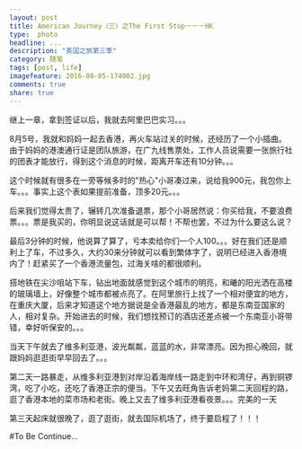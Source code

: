 ```yaml
---
layout: post
title: American Journey（三）之The First Stop－－－HK
type:  photo
headline: ...
description: "美国之旅第三季"
category: 随笔
tags: [post, life]
imagefeature: 2016-08-05-174002.jpg
comments: true
share: true
---
```


继上一章，拿到签证以后，我就去阿里巴巴实习。。。

8月5号，我就和妈妈一起去香港，再火车站过关的时候，还经历了一个小插曲。由于妈妈的港澳通行证是团队旅游，在广九线售票处，工作人员说需要一张旅行社的团表才能放行，得到这个消息的时候，距离开车还有10分钟。。。

这个时候就有很多在一旁等候多时的"热心"小哥凑过来，说给我900元，我包你上车。。。事实上这个表如果提前准备，顶多20元。。。

后来我们觉得太贵了，辗转几次准备退票，那个小哥居然说：你买给我，不要浪费票。。。票是我买的，你明显说这话就是可以帮！不帮也罢，不过为什么要这么说？

最后3分钟的时候，他说算了算了，亏本卖给你们一个人100。。。好在我们还是顺利上了车，不过多久，大约30来分钟就可以看到繁体字了，说明已经进入香港境内了！赶紧买了一个香港流量包，过海关啥的都很顺利。

搭地铁在尖沙咀站下车，钻出地面就感觉到这个城市的明亮，和曦的阳光洒在高楼的玻璃墙上，好像整个城市都被点亮了。在阿里旅行上找了一个相对便宜的地方，在重庆大厦，后来才知道这个地方据说是全香港最乱的地方，都是东南亚国家的人，相对复杂。开始进去的时候，我们想找预订的酒店还差点被一个东南亚小哥带错，幸好听保安的。。。

当天下午就去了维多利亚港，波光粼粼，蓝蓝的水，非常漂亮。因为担心晚回，就跟妈妈逛逛街早早回去了。。。

第二天一路暴走，从维多利亚港到对岸沿着海岸线一路走到中环和湾仔，再到铜锣湾，吃了小吃，还吃了香港正宗的便当。下午又去旺角告诉老妈第二天回程的路，逛了香港本地的菜市场和老街。晚上又去了维多利亚港看夜景。。。完美的一天

第三天起床就很晚了，逛了逛街，就去国际机场了，终于要启程了！！！

#To Be Continue...